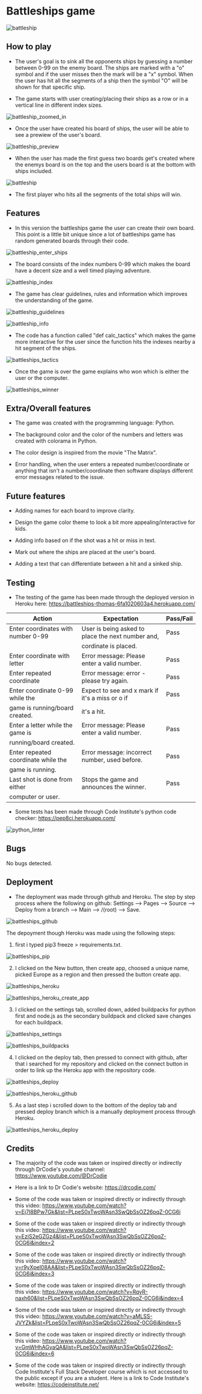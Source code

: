 # Battleships game

![battleship](./assets/images/background.png)
## How to play

* The user's goal is to sink all the opponents ships by guessing a number between 0-99 on the enemy board. The ships are marked with a "o" symbol and if the user misses then the mark will be a "x" symbol. When the user has hit all the segments of a ship then the symbol "O" will be shown for that specific ship.

* The game starts with user creating/placing their ships as a row or in a vertical line in different index sizes.

![battleship_zoomed_in](./assets/images/python_welcome.png)

* Once the user have created his board of ships, the user will be able to see a prewiew of the user's board.

![battleship_preview](./assets/images/python_board.png)

* When the user has made the first guess two boards get's created where the enemys board is on the top and the users board is at the bottom with ships included.

![battleship](./assets/images/boards_battleship.png)

* The first player who hits all the segments of the total ships will win.

## Features

* In this version the battleships game the user can create their own board. This point is a little bit unique since a lot of battleships game has random generated boards through their code.

![battleship_enter_ships](./assets/images/battleships_enter_ships.png)

* The board consists of the index numbers 0-99 which makes the board have a decent size and a well timed playing adventure.

![battleship_index](./assets/images/battleship_indexing.png)

* The game has clear guidelines, rules and information which improves the understanding of the game.

![battleship_guidelines](./assets/images/battleships_guideline_and_rules.png)

![battleship_info](./assets/images/info_battle.png)


* The code has a function called "def calc_tactics" which makes the game more interactive for the user since the function hits the indexes nearby a hit segment of the ships.

![battleships_tactics](./assets/images/battleships_tactics.png)

* Once the game is over the game explains who won which is either the user or the computer.

![battleships_winner](./assets/images/battleships_winner.png)

## Extra/Overall features

* The game was created with the programming language: Python.

* The background color and the color of the numbers and letters was created with colorama in Python.

* The color design is inspired from the movie "The Matrix".

* Error handling, when the user enters a repeated number/coordinate or anything that isn't a number/coordinate then software displays different error messages related to the issue.

## Future features

* Adding names for each board to improve clarity.

* Design the game color theme to look a bit more appealing/interactive for kids.

* Adding info based on if the shot was a hit or miss in text.

* Mark out where the ships are placed at the user's board.

* Adding a text that can differentiate between a hit and a sinked ship.

## Testing

* The testing of the game has been made through the deployed version in Heroku here: https://battleships-thomas-6fa1020603a4.herokuapp.com/

| Action                              | Expectation                                       | Pass/Fail  |
|-------------------------------------|---------------------------------------------------|------------|
| Enter coordinates with number 0-99  | User is being asked to place the next number and, | Pass       |
|                                     | cordinate is placed.                              |            |
| Enter coordinate with letter        | Error message: Please enter a valid number.       | Pass       |
| Enter repeated coordinate           | Error message: error - please try again.          | Pass       |
| Enter coordinate 0-99 while the     | Expect to see and x mark if it's a miss or o if   | Pass       |
| game is running/board created.      | it's a hit.                                       |            |
| Enter a letter while the  game is   | Error message: Please enter a valid number.       | Pass       |
| running/board created.              |                                                   |            |
| Enter repeated coordinate while the | Error message: incorrect number, used before.     | Pass       |
| game is running.                    |                                                   |            |
| Last shot is done from either       | Stops the game and announces the winner.          | Pass       |
| computer or user.                   |                                                   |            |

* Some tests has been made through Code Institute's python code checker: https://pep8ci.herokuapp.com/

![python_linter](./assets/images/ci_python_linter.png)

## Bugs

No bugs detected.

## Deployment

* The deployment was made through github and Heroku. The step by step process where the following on github: Settings --> Pages --> Source --> Deploy from a branch --> Main --> /(root) --> Save.

![battleships_github](./assets/images/battleships_github.png)

The depoyment though Heroku was made using the following steps: 

1. first i typed pip3 freeze > requirements.txt.

![battleships_pip](./assets/images/battleships_pip3.png)

2. I clicked on the New button, then create app, choosed a unique name, picked Europe as a region and then pressed the button create app.

![battleships_heroku](./assets/images/battleships_heroku.png)

![battleships_heroku_create_app](./assets/images/battleships_heroku_create_app.png)


3. I clicked on the settings tab, scrolled down, added buildpacks for python first and node.js as the secondary buildpack and clicked save changes for each buildpack.

![battleships_settings](./assets/images/battleships_settings.png)

![battleships_buildpacks](./assets/images/battleships_buildpacks.png)

4. I clicked on the deploy tab, then pressed to connect with github, after that i searched for my repository and clicked on the connect button in order to link up the Heroku app with the repository code.

![battleships_deploy](./assets/images/battleships_deploy.png)

![battleships_heroku_github](./assets/images/battleships_heroku_github.png)

5. As a last step i scrolled down to the bottom of the deploy tab and pressed deploy branch which is a manually deployment process through Heroku.

![battleships_heroku_deploy](./assets/images/battleships_deploy_heroku.png)

## Credits

* The majority of the code was taken or inspired directly or indirectly through DrCodie's youtube channel: https://www.youtube.com/@DrCodie

* Here is a link to Dr Codie's website: https://drcodie.com/

* Some of the code was taken or inspired directly or indirectly through this video: https://www.youtube.com/watch?v=Ej7I8BPw7Gk&list=PLpeS0xTwoWAsn3SwQbSsOZ26pqZ-0CG6i

* Some of the code was taken or inspired directly or indirectly through this video: https://www.youtube.com/watch?v=EziS2eGZGz4&list=PLpeS0xTwoWAsn3SwQbSsOZ26pqZ-0CG6i&index=2

* Some of the code was taken or inspired directly or indirectly through this video: https://www.youtube.com/watch?v=r9yXpel08AA&list=PLpeS0xTwoWAsn3SwQbSsOZ26pqZ-0CG6i&index=3

* Some of the code was taken or inspired directly or indirectly through this video: https://www.youtube.com/watch?v=RqyR-naxh60&list=PLpeS0xTwoWAsn3SwQbSsOZ26pqZ-0CG6i&index=4

* Some of the code was taken or inspired directly or indirectly through this video: https://www.youtube.com/watch?v=aMLSS-JVYZk&list=PLpeS0xTwoWAsn3SwQbSsOZ26pqZ-0CG6i&index=5

* Some of the code was taken or inspired directly or indirectly through this video: https://www.youtube.com/watch?v=GmWHhAGvaQA&list=PLpeS0xTwoWAsn3SwQbSsOZ26pqZ-0CG6i&index=6


* Some of the code was taken or inspired directly or indirectly through Code Institute's Full Stack Developer course which is not accessed to the public except if you are a student. Here is a link to Code Institute's website: https://codeinstitute.net/